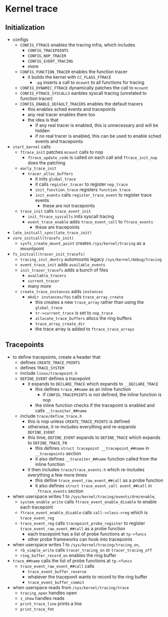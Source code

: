 Kernel trace
============

## Initialization

- configs
  - `CONFIG_FTRACE` enables the tracing infra, which includes
    - `CONFIG_TRACEPOINTS`
    - `CONFIG_NOP_TRACER`
    - `CONFIG_EVENT_TRACING`
    - more
  - `CONFIG_FUNCTION_TRACER` enables the function tracer
    - it builds the kernel with `CC_FLAGS_FTRACE`
      - `-pg` inserts a call to `mcount` to all functions for tracing
  - `CONFIG_DYNAMIC_FTRACE` dynamically patches the call to `mcount`
  - `CONFIG_FTRACE_SYSCALLS` eanbles syscall tracing (unrelated to function
    tracer)
  - `CONFIG_ENABLE_DEFAULT_TRACERS` enables the default tracers
    - this enables sched events and tracepoints
    - any real tracer enables them too
    - the idea is that
      - if any real tracer is enabled, this is unnecessary and will be hidden
      - if no real tracer is enabled, this can be used to enable sched events
        and tracepoints
- `start_kernel` calls
  - `ftrace_init` patches `mcount` calls to nop
    - `ftrace_update_code` is called on each call and `ftrace_init_nop` does
      the patching
  - `early_trace_init`
    - `tracer_alloc_buffers`
      - it inits `global_trace`
      - it calls `register_tracer` to register `nop_trace`
      - `init_function_trace` registers `function_trace`
      - `init_events` calls `register_trace_event` to register trace events
        - these are not tracepoints
  - `trace_init` calls `trace_event_init`
    - `init_ftrace_syscalls` inits syscall tracing
    - `event_trace_enable` adds `trace_event_call` to `ftrace_events`
      - these are tracepoints
- `late_initcall_sync(late_trace_init)`
- `core_initcall(tracefs_init)`
  - `sysfs_create_mount_point` creates `/sys/kernel/tracing` as a mountpoint
- `fs_initcall(tracer_init_tracefs)`
  - `tracing_init_dentry` automounts legacy `/sys/kernel/debug/tracing`
  - `event_trace_init` adds `available_events`
  - `init_tracer_tracefs` adds a bunch of files
    - `available_tracers`
    - `current_tracer`
    - many more
  - `create_trace_instances` adds `instances`
    - `mkdir instances/foo` calls `trace_array_create`
      - this creates a new `trace_array` rather than using the `global_trace`
      - `tr->current_trace` is set to `nop_trace`
      - `allocate_trace_buffers` allocs the ring buffers
      - `trace_array_create_dir`
      - the trace array is added to `ftrace_trace_arrays`

## Tracepoints

- to define tracepoints, create a header that
  - defines `CREATE_TRACE_POINTS`
  - defines `TRACE_SYSTEM`
  - include `linux/tracepoint.h`  
  - `DEFINE_EVENT` defines a tracepoint
    - it expands to `DECLARE_TRACE` which expands to `__DECLARE_TRACE`
      - this defines `trace_##name` as an inline function
        - if `CONFIG_TRACEPOINTS` is not defined, the inline function is nop
      - the inline function checks if the tracepoint is enabled and calls
        `__traceiter_##name`
  - include `trace/define_trace.h`
    - this is nop unless `CREATE_TRACE_POINTS` is defined
    - otherwise, it re-includes everything and re-expands `DEFINE_EVENT`
    - this time, `DEFINE_EVENT` expands to `DEFINE_TRACE` which expands to
      `DEFINE_TRACE_FN`
      - this defines `struct tracepoint __tracepoint_##name` in
        `__tracepoints` section
      - it also defines `__traceiter_##name` function called from the inline
        function
    - it then includes `trace/trace_events.h` which re-includes everything a
      few more times
      - this define `trace_event_raw_event_##call` as a probe function
      - it also defines `struct trace_event_call event_##call` in
        `_ftrace_events` section
- when userspace writes 1 to `/sys/kernel/tracing/events/drm/enable`,
  - `system_enable_write` calls `ftrace_event_enable_disable` to enable each
    tracepoint
  - `ftrace_event_enable_disable` calls `call->class->reg` which is
    `trace_event_reg`
  - `trace_event_reg` calls `tracepoint_probe_register` to register
    `trace_event_raw_event_##call` as a probe function
    - each tracepoint has a list of probe functions at `tp->funcs`
    - other probe frameworks can hook into tracepoints
- when userspace writes 1 to `/sys/kernel/tracing/tracing_on`,
  - `rb_simple_write` calls `tracer_tracing_on` or `tracer_tracing_off`
  - `ring_buffer_record_on` enables the ring buffer
- `trace_##name` calls the list of probe functions at `tp->funcs`
  - `trace_event_raw_event_##call` calls
    - `trace_event_buffer_reserve`
    - whatever the traceponit wants to record to the ring buffer
    - `trace_event_buffer_commit`
- when userspace reads from `/sys/kernel/tracing/trace`
  - `tracing_open` handles open
  - `s_show` handles reads
  - `print_trace_line` prints a line
  - `print_trace_fmt`
